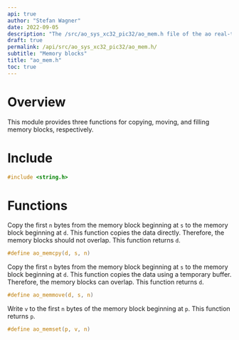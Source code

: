 ```yaml
---
api: true
author: "Stefan Wagner"
date: 2022-09-05
description: "The /src/ao_sys_xc32_pic32/ao_mem.h file of the ao real-time operating system."
draft: true
permalink: /api/src/ao_sys_xc32_pic32/ao_mem.h/
subtitle: "Memory blocks"
title: "ao_mem.h"
toc: true
---
```


# Overview

This module provides three functions for copying, moving, and filling memory blocks, respectively.

# Include

```c
#include <string.h>
```

# Functions

Copy the first `n` bytes from the memory block beginning at `s` to the memory block beginning at `d`. This function copies the data directly. Therefore, the memory blocks should not overlap. This function returns `d`.

```c
#define ao_memcpy(d, s, n)
```

Copy the first `n` bytes from the memory block beginning at `s` to the memory block beginning at `d`. This function copies the data using a temporary buffer. Therefore, the memory blocks can overlap. This function returns `d`.

```c
#define ao_memmove(d, s, n)
```

Write `v` to the first `n` bytes of the memory block beginning at `p`. This function returns `p`.

```c
#define ao_memset(p, v, n)
```
